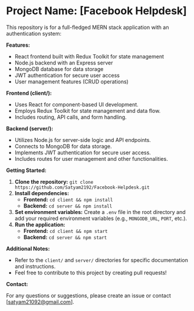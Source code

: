 # Project Name: [Facebook Helpdesk]


This repository is for a full-fledged MERN stack application with an authentication system:

**Features:**

* React frontend built with Redux Toolkit for state management
* Node.js backend with an Express server
* MongoDB database for data storage
* JWT authentication for secure user access
* User management features (CRUD operations)

**Frontend (client/):**

* Uses React for component-based UI development.
* Employs Redux Toolkit for state management and data flow.
* Includes routing, API calls, and form handling.

**Backend (server/):**

* Utilizes Node.js for server-side logic and API endpoints.
* Connects to MongoDB for data storage.
* Implements JWT authentication for secure user access.
* Includes routes for user management and other functionalities.

**Getting Started:**

1. **Clone the repository:** `git clone https://github.com/Satyam2192/Facebook-Helpdesk.git`
2. **Install dependencies:**
   * **Frontend:** `cd client && npm install`
   * **Backend:** `cd server && npm install`
3. **Set environment variables:** Create a `.env` file in the root directory and add your required environment variables (e.g., `MONGODB_URL`, `PORT`, etc.).
4. **Run the application:**
   * **Frontend:** `cd client && npm start`
   * **Backend:** `cd server && npm start`

**Additional Notes:**

* Refer to the `client/` and `server/` directories for specific documentation and instructions.
* Feel free to contribute to this project by creating pull requests!


**Contact:**

For any questions or suggestions, please create an issue or contact [satyam21092@gmail.com].
